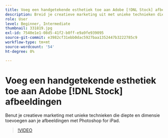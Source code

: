 ```yaml
---
title: Voeg een handgetekende esthetiek toe aan Adobe [!DNL Stock] afbeeldingen
description: Breid je creatieve marketing uit met unieke technieken die diepte en dimensie toevoegen aan je afbeeldingen met Photoshop for iPad
role: User
level: Beginner, Intermediate
thumbnail: 331819.jpg
exl-id: 7540e1e1-08d5-41f2-b0ff-e9a9fe939095
source-git-commit: e3982cf31ebb0dac5927baa1352447b3222785c9
workflow-type: tm+mt
source-wordcount: '54'
ht-degree: 0%

---
```


# Voeg een handgetekende esthetiek toe aan Adobe [!DNL Stock] afbeeldingen

Benut je creatieve marketing met unieke technieken die diepte en dimensie toevoegen aan je afbeeldingen met Photoshop for iPad.

>[!VIDEO](https://video.tv.adobe.com/v/331819?hidetitle=true)
